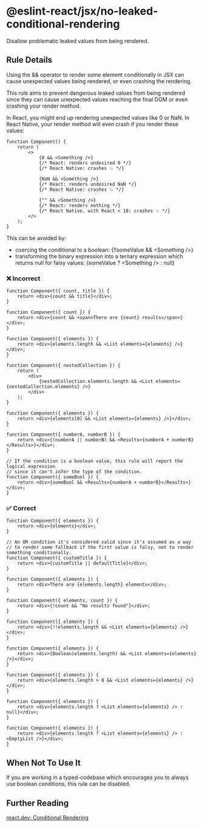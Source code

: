 # @eslint-react/jsx/no-leaked-conditional-rendering

Disallow problematic leaked values from being rendered.

## Rule Details

Using the && operator to render some element conditionally in JSX can cause unexpected values being rendered, or even crashing the rendering.

This rule aims to prevent dangerous leaked values from being rendered since they can cause unexpected values reaching the final DOM or even crashing your render method.

In React, you might end up rendering unexpected values like 0 or NaN. In React Native, your render method will even crash if you render these values:

```tsx
function Component() {
    return (
        <>
            {0 && <Something />}
            {/* React: renders undesired 0 */}
            {/* React Native: crashes 💥 */}

            {NaN && <Something />}
            {/* React: renders undesired NaN */}
            {/* React Native: crashes 💥 */}

            {"" && <Something />}
            {/* React: renders nothing */}
            {/* React Native, with React < 18: crashes 💥 */}
        </>
    );
}
```

This can be avoided by:

- coercing the conditional to a boolean: {!!someValue && \<Something />}
- transforming the binary expression into a ternary expression which returns null for falsy values: {someValue ? \<Something /> : null}

### ❌ Incorrect

```tsx
function Component({ count, title }) {
    return <div>{count && title}</div>;
}
```

```tsx
function Component({ count }) {
    return <div>{count && <span>There are {count} results</span>}</div>;
}
```

```tsx
function Component({ elements }) {
    return <div>{elements.length && <List elements={elements} />}</div>;
}
```

```tsx
function Component({ nestedCollection }) {
    return (
        <div>
            {nestedCollection.elements.length && <List elements={nestedCollection.elements} />}
        </div>
    );
}
```

```tsx
function Component({ elements }) {
    return <div>{elements[0] && <List elements={elements} />}</div>;
}
```

```tsx
function Component({ numberA, numberB }) {
    return <div>{(numberA || numberB) && <Results>{numberA + numberB}</Results>}</div>;
}
```

```tsx
// If the condition is a boolean value, this rule will report the logical expression
// since it can't infer the type of the condition.
function Component({ someBool }) {
    return <div>{someBool && <Results>{numberA + numberB}</Results>}</div>;
}
```

### ✅ Correct

```tsx
function Component({ elements }) {
    return <div>{elements}</div>;
}
```

```tsx
// An OR condition it's considered valid since it's assumed as a way
// to render some fallback if the first value is falsy, not to render something conditionally.
function Component({ customTitle }) {
    return <div>{customTitle || defaultTitle}</div>;
}
```

```tsx
function Component({ elements }) {
    return <div>There are {elements.length} elements</div>;
}
```

```tsx
function Component({ elements, count }) {
    return <div>{!count && "No results found"}</div>;
}
```

```tsx
function Component({ elements }) {
    return <div>{!!elements.length && <List elements={elements} />}</div>;
}
```

```tsx
function Component({ elements }) {
    return <div>{Boolean(elements.length) && <List elements={elements} />}</div>;
}
```

```tsx
function Component({ elements }) {
    return <div>{elements.length > 0 && <List elements={elements} />}</div>;
}
```

```tsx
function Component({ elements }) {
    return <div>{elements.length ? <List elements={elements} /> : null}</div>;
}
```

```tsx
function Component({ elements }) {
    return <div>{elements.length ? <List elements={elements} /> : <EmptyList />}</div>;
}
```

## When Not To Use It

If you are working in a typed-codebase which encourages you to always use boolean conditions, this rule can be disabled.

## Further Reading

[react.dev: Conditional Rendering](https://react.dev/learn/conditional-rendering)
